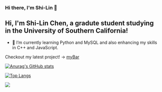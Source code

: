 ### Hi there, I'm Shi-Lin 👋

## Hi, I'm Shi-Lin Chen, a gradute student studying in the University of Southern California!
- 🌱 I’m currently learning Python and MySQL and also enhancing my skills in C++ and JavaScript.

Checkout my latest project! -> [myBar](https://github.com/linchen1010/myBar)


[![Anurag's GitHub stats](https://github-readme-stats.vercel.app/api?username=linchen1010&theme=dracula&show_icons=true)](https://github.com/anuraghazra/github-readme-stats)

[![Top Langs](https://github-readme-stats.vercel.app/api/top-langs/?username=linchen1010&theme=dracula&layout=compact)](https://github.com/anuraghazra/github-readme-stats)

![](https://komarev.com/ghpvc/?username=linchen1010&color=blue)
<!--
**linchen1010/linchen1010** is a ✨ _special_ ✨ repository because its `README.md` (this file) appears on your GitHub profile.

Here are some ideas to get you started:

- 🔭 I’m currently working on ...
- 🌱 I’m currently learning ...
- 👯 I’m looking to collaborate on ...
- 🤔 I’m looking for help with ...
- 💬 Ask me about ...
- 📫 How to reach me: ...
- 😄 Pronouns: ...
- ⚡ Fun fact: ...
-->
